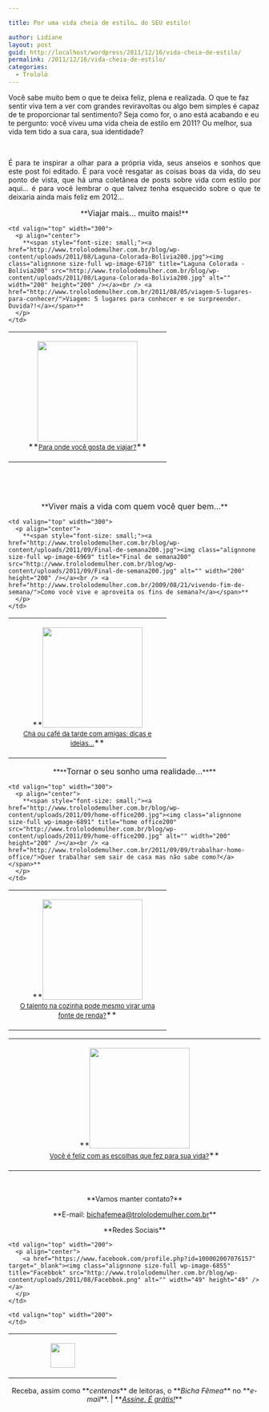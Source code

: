 ```yaml
---

title: Por uma vida cheia de estilo… do SEU estilo!

author: Lidiane
layout: post
guid: http://localhost/wordpress/2011/12/16/vida-cheia-de-estilo/
permalink: /2011/12/16/vida-cheia-de-estilo/
categories:
  - Trololó
---
```

Você sabe muito bem o que te deixa feliz, plena e realizada. O que te faz sentir viva tem a ver com grandes reviravoltas ou algo bem simples é capaz de te proporcionar tal sentimento? Seja como for, o ano está acabando e eu te pergunto: você viveu uma vida cheia de estilo em 2011? Ou melhor, sua vida tem tido a sua cara, sua identidade?

&nbsp;

<p align="justify">
  É para te inspirar a olhar para a própria vida, seus anseios e sonhos que este post foi editado. É para você resgatar as coisas boas da vida, do seu ponto de vista, que há uma coletânea de posts sobre vida com estilo por aqui… é para você lembrar o que talvez tenha esquecido sobre o que te deixaria ainda mais feliz em 2012…
</p>

<!--more-->

<p align="center">
  **<span style="font-size: medium;">Viajar mais… muito mais!</span>**
</p>

<table width="600" border="0" cellspacing="0" cellpadding="2">
  <tr>
    <td valign="top" width="300">
      <p align="center">
        <a href="http://www.trololodemulher.com.br/blog/wp-content/uploads/2011/11/VIAGEM-MAPA200.jpg"><img class="alignnone size-full wp-image-8179" title="VIAGEM MAPA200" src="http://www.trololodemulher.com.br/blog/wp-content/uploads/2011/11/VIAGEM-MAPA200.jpg" alt="" width="200" height="200" /></a><br /> **<span style="font-size: small;"><a href="http://www.trololodemulher.com.br/2011/11/11/para-onde-voce-gosta-de-viajar/">Para onde você gosta de viajar?</a></span>**
      </p>
    </td>
    
    <td valign="top" width="300">
      <p align="center">
        **<span style="font-size: small;"><a href="http://www.trololodemulher.com.br/blog/wp-content/uploads/2011/08/Laguna-Colorada-Bolivia200.jpg"><img class="alignnone size-full wp-image-6710" title="Laguna Colorada - Bolívia200" src="http://www.trololodemulher.com.br/blog/wp-content/uploads/2011/08/Laguna-Colorada-Bolivia200.jpg" alt="" width="200" height="200" /></a><br /> <a href="http://www.trololodemulher.com.br/2011/08/05/viagem-5-lugares-para-conhecer/">Viagem: 5 lugares para conhecer e se surpreender. Duvida?!</a></span>**
      </p>
    </td>
  </tr>
</table>

&nbsp;

&nbsp;

<p align="center">
  **<span style="font-size: medium;">Viver mais a vida com quem você quer bem…</span>**
</p>

<table width="600" border="0" cellspacing="0" cellpadding="2">
  <tr>
    <td valign="top" width="300">
      <p align="center">
        **<span style="font-size: small;"><a href="http://www.trololodemulher.com.br/blog/wp-content/uploads/2010/06/cha-ou-cafe-da-tarde200.jpg"><img class="alignnone size-full wp-image-4847" title="chá ou café da tarde200" src="http://www.trololodemulher.com.br/blog/wp-content/uploads/2010/06/cha-ou-cafe-da-tarde200.jpg" alt="" width="200" height="200" /></a><br /> <a href="http://www.trololodemulher.com.br/2010/07/12/cha-cafe-da-tarde/">Chá ou café da tarde com amigas: dicas e ideias…</a></span>**
      </p>
    </td>
    
    <td valign="top" width="300">
      <p align="center">
        **<span style="font-size: small;"><a href="http://www.trololodemulher.com.br/blog/wp-content/uploads/2011/09/Final-de-semana200.jpg"><img class="alignnone size-full wp-image-6969" title="Final de semana200" src="http://www.trololodemulher.com.br/blog/wp-content/uploads/2011/09/Final-de-semana200.jpg" alt="" width="200" height="200" /></a><br /> <a href="http://www.trololodemulher.com.br/2009/08/21/vivendo-fim-de-semana/">Como você vive e aproveita os fins de semana?</a></span>**
      </p>
    </td>
  </tr>
</table>

<p align="center">
  **<span style="font-size: small;">**<span style="font-size: medium;">Tornar o seu sonho uma realidade…</span>**</span>**
</p>

<table width="600" border="0" cellspacing="0" cellpadding="2">
  <tr>
    <td valign="top" width="300">
      <p align="center">
        **<span style="font-size: small;"><a href="http://www.trololodemulher.com.br/blog/wp-content/uploads/2011/10/cupcakes-doces-abobrinhas200.jpg"><img class="alignnone size-full wp-image-7002" title="cupcakes - doces abobrinhas200" src="http://www.trololodemulher.com.br/blog/wp-content/uploads/2011/10/cupcakes-doces-abobrinhas200.jpg" alt="" width="200" height="200" /></a><br /> </span><a href="http://www.trololodemulher.com.br/2011/10/07/empreendedorismo-cozinha/"><span style="font-size: small;">O talento na cozinha pode mesmo virar uma fonte de renda?</span></a>**
      </p>
    </td>
    
    <td valign="top" width="300">
      <p align="center">
        **<span style="font-size: small;"><a href="http://www.trololodemulher.com.br/blog/wp-content/uploads/2011/09/home-office200.jpg"><img class="alignnone size-full wp-image-6891" title="home office200" src="http://www.trololodemulher.com.br/blog/wp-content/uploads/2011/09/home-office200.jpg" alt="" width="200" height="200" /></a><br /> <a href="http://www.trololodemulher.com.br/2011/09/09/trabalhar-home-office/">Quer trabalhar sem sair de casa mas não sabe como?</a></span>**
      </p>
    </td>
  </tr>
</table>

<table width="600" border="0" cellspacing="0" cellpadding="2">
  <tr>
    <td valign="top" width="600">
      <p align="center">
        **<span style="font-size: small;"><a href="http://www.trololodemulher.com.br/blog/wp-content/uploads/2011/08/escolha200.jpg"><img class="alignnone size-full wp-image-6700" title="escolha200" src="http://www.trololodemulher.com.br/blog/wp-content/uploads/2011/08/escolha200.jpg" alt="" width="200" height="200" /></a><br /> <a href="http://www.trololodemulher.com.br/2011/08/03/voce-e-feliz/">Você é feliz com as escolhas que fez para sua vida?</a></span>**
      </p>
    </td>
  </tr>
</table>

&nbsp;

<p align="center">
  **Vamos manter contato?**
</p>

<p align="center">
  **E-mail: <a href="mailto:bichafemea@trololodemulher.com.br">bichafemea@trololodemulher.com.br</a>**
</p>

<p align="center">
  **Redes Sociais**
</p>

<table width="600" border="0" cellspacing="0" cellpadding="2">
  <tr>
    <td valign="top" width="200">
      <p align="center">
        <a href="http://twitter.com/#%21/bichafemea" target="_blank"><img class="alignnone size-full wp-image-6857" title="Twitter" src="http://www.trololodemulher.com.br/blog/wp-content/uploads/2011/08/Twitter.png" alt="" width="49" height="49" /></a>
      </p>
    </td>
    
    <td valign="top" width="200">
      <p align="center">
        <a href="https://www.facebook.com/profile.php?id=100002007076157" target="_blank"><img class="alignnone size-full wp-image-6855" title="Facebbok" src="http://www.trololodemulher.com.br/blog/wp-content/uploads/2011/08/Facebbok.png" alt="" width="49" height="49" /></a>
      </p>
    </td>
    
    <td valign="top" width="200">
    </td>
  </tr>
</table>

<p align="center">
  Receba, assim como **<em>centenas</em>** de leitoras, o **<em>Bicha Fêmea</em>** no **<em>e-mail</em>**. | **<em><a href="http://feedburner.google.com/fb/a/mailverify?uri=blogbichafemea&loc=pt_BR">Assine. É grátis!</a></em>**
</p>